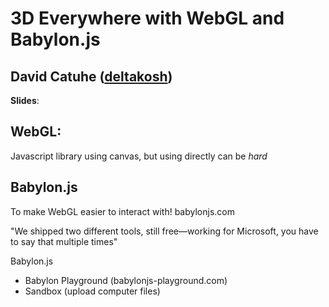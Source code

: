 # 3D Everywhere with WebGL and Babylon.js
## David Catuhe ([deltakosh](http://twitter.com/deltakosh))

**Slides**: 

## WebGL:
Javascript library using canvas, but using directly can be *hard*

## Babylon.js
To make WebGL easier to interact with!
babylonjs.com

"We shipped two different tools, still free—working for Microsoft, you have to say that multiple times"

Babylon.js
- Babylon Playground (babylonjs-playground.com)
- Sandbox (upload computer files)